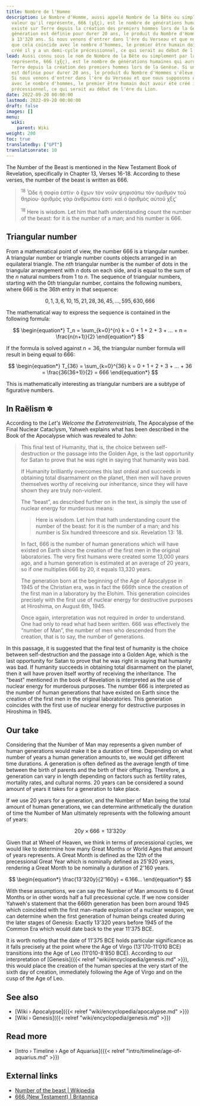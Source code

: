 ```yaml
---
title: Nombre de l'Homme
description: Le Nombre d'Homme, aussi appelé Nombre de la Bête ou simplement par la
  valeur qu'il représente, 666 (χξϛ), est le nombre de générations humaines qui auront
  existé sur Terre depuis la création des premiers hommes lors de la Genèse. Si une
  génération est définie pour durer 20 ans, le produit du Nombre d'Hommes s'élève
  à 13'320 ans. Si nous venons d'entrer dans l'ère du Verseau et que nous supposons
  que cela coïncide avec le nombre d'hommes, le premier être humain doit avoir été
  créé il y a un demi-cycle précessionnel, ce qui serait au début de l'ère du Lion.
lead: Aussi connu sous le nom de Nombre de la Bête ou simplement par la valeur qu'il
  représente, 666 (χξϛ), est le nombre de générations humaines qui auront existé sur
  Terre depuis la création des premiers hommes lors de la Genèse. Si une génération
  est définie pour durer 20 ans, le produit du Nombre d'Hommes s'élève à 13'320 ans.
  Si nous venons d'entrer dans l'ère du Verseau et que nous supposons que cela coïncide
  avec le nombre d'hommes, le premier être humain doit avoir été créé il y a un demi-cycle
  précessionnel, ce qui serait au début de l'ère du Lion.
date: 2022-09-20 00:00:00
lastmod: 2022-09-20 00:00:00
draft: false
images: []
menu:
  wiki:
    parent: Wiki
weight: 200
toc: true
translatedby: ["GPT"]
translationrate: 10
---
```


The Number of the Beast is mentioned in the New Testament Book of Revelation, specifically in Chapter 13, Verses 16-18. According to these verses, the number of the beast is written as 666.

> <sup>18</sup> Ὧδε ἡ σοφία ἐστίν· ὁ ἔχων τὸν νοῦν ψηφισάτω τὸν ἀριθμὸν τοῦ θηρίου· ἀριθμὸς γὰρ ἀνθρώπου ἐστί· καὶ ὁ ἀριθμὸς αὐτοῦ χξϛʹ
>
> <sup>18</sup> Here is wisdom. Let him that hath understanding count the number of the beast: for it is the number of a man; and his number is 666.

## Triangular number

From a mathematical point of view, the number 666 is a triangular number. A triangular number or triangle number counts objects arranged in an equilateral triangle. The $nth$ triangular number is the number of dots in the triangular arrangement with $n$ dots on each side, and is equal to the sum of the $n$ natural numbers from $1$ to $n$. The sequence of triangular numbers, starting with the $0th$ triangular number, contains the following numbers, where $666$ is the $36th$ entry in that sequence:

$$
\begin{equation*}
   0, 1, 3, 6, 10, 15, 21, 28, 36, 45, ..., 595, 630, 666
\end{equation*}
$$

The mathematical way to express the sequence is contained in the following formula:

$$
\begin{equation*}
   T_n = \sum_{k=0}^{n} k = 0 + 1 + 2 + 3 + ... + n = \frac{n(n+1)}{2}
\end{equation*}
$$

If the formula is solved against $n = 36$, the triangular number formula will result in being equal to $666$:

$$
\begin{equation*}
   T_{36} = \sum_{k=0}^{36} k = 0 + 1 + 2 + 3 + ... + 36 = \frac{36(36+1)}{2} = 666
\end{equation*}
$$

This is mathematically interesting as triangular numbers are a subtype of figurative numbers.

## In Raëlism 🔯

According to the _Let's Welcome the Extraterrestrials_, The Apocalypse of the Final Nuclear Cataclysm, Yahweh explains what has been described in the Book of the Apocalypse which was revealed to John:

> This final test of Humanity, that is, the choice between self-destruction or the passage into the Golden Age, is the last opportunity for Satan to prove that he was right in saying that humanity was bad.
>
> If Humanity brilliantly overcomes this last ordeal and succeeds in obtaining total disarmament on the planet, then men will have proven themselves worthy of receiving our inheritance, since they will have shown they are truly non-violent.
>
> The “beast”, as described further on in the text, is simply the use of nuclear energy for murderous means:
>
> > Here is wisdom. Let him that hath understanding count the number of the beast: for it is the number of a man; and his number is Six hundred threescore and six. Revelation 13: 18.
>
> In fact, 666 is the number of human generations which will have existed on Earth since the creation of the first men in the original laboratories. The very first humans were created some 13,000 years ago, and a human generation is estimated at an average of 20 years, so if one multiplies 666 by 20, it equals 13,320 years.
>
> The generation born at the beginning of the Age of Apocalypse in 1945 of the Christian era, was in fact the 666th since the creation of the first man in a laboratory by the Elohim. This generation coincides precisely with the first use of nuclear energy for destructive purposes at Hiroshima, on August 6th, 1945.
>
> Once again, interpretation was not required in order to understand. One had only to read what had been written. 666 was effectively the “number of Man”, the number of men who descended from the creation, that is to say, the number of generations.

In this passage, it is suggested that the final test of humanity is the choice between self-destruction and the passage into a Golden Age, which is the last opportunity for Satan to prove that he was right in saying that humanity was bad. If humanity succeeds in obtaining total disarmament on the planet, then it will have proven itself worthy of receiving the inheritance. The "beast" mentioned in the book of Revelation is interpreted as the use of nuclear energy for murderous purposes. The number 666 is interpreted as the number of human generations that have existed on Earth since the creation of the first men in the original laboratories. This generation coincides with the first use of nuclear energy for destructive purposes in Hiroshima in 1945.

## Our take

Considering that the Number of Man may represents a given number of human generations would make it be a duration of time. Depending on what number of years a human generation amounts to, we would get different time durations. A generation is often defined as the average length of time between the birth of parents and the birth of their offspring. Therefore, a generation can vary in length depending on factors such as fertility rates, mortality rates, and cultural norms. 20 years can be considered a sound amount of years it takes for a generation to take place.

If we use 20 years for a generation, and the Number of Man being the total amount of human generations, we can determine arithmetically the duration of time the Number of Man ultimately represents with the following amount of years:

$$
\begin{equation*}
  20y \times 666 = 13'320y
\end{equation*}
$$

Given that at Wheel of Heaven, we think in terms of precessional cycles, we would like to determine how many Great Months or World Ages that amount of years represents. A Great Month is defined as the $12th$ of the precessional Great Year which is nominally defined as 25'920 years, rendering a Great Month to be nominally a duration of 2'160 years.

$$
\begin{equation*}
  \frac{13'320y}{2'160y} = 6.166...
\end{equation*}
$$

With these assumptions, we can say the Number of Man amounts to 6 Great Months or in other words half a full precessional cycle. If we now consider Yahweh's statement that the 666th generation has been born around 1945 which coincided with the first man-made explosion of a nuclear weapon, we can determine when the first generation of human beings created during the later stages of Genesis: Exactly 13'320 years before 1945 of the Common Era which would date back to the year 11'375 BCE.

It is worth noting that the date of 11'375 BCE holds particular significance as it falls precisely at the point where the Age of Virgo (13'170-11'010 BCE) transitions into the Age of Leo (11'010-8'850 BCE). According to our interpretation of [Genesis]({{< relref "wiki/encyclopedia/genesis.md" >}}), this would place the creation of the human species at the very start of the sixth day of creation, immediately following the Age of Virgo and on the cusp of the Age of Leo.

## See also

- [Wiki › Apocalypse]({{< relref "wiki/encyclopedia/apocalypse.md" >}})
- [Wiki › Genesis]({{< relref "wiki/encyclopedia/genesis.md" >}})

## Read more

- [Intro › Timeline › Age of Aquarius]({{< relref "intro/timeline/age-of-aquarius.md" >}})

## External links

- [Number of the beast | Wikipedia](https://en.wikipedia.org/wiki/Number_of_the_beast)
- [666 (New Testament) | Britannica](https://www.britannica.com/topic/666-New-Testament)
